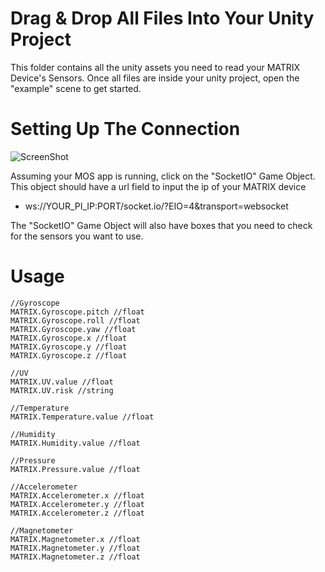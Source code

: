 # Drag & Drop All Files Into Your Unity Project
This folder contains all the unity assets you need to read your MATRIX Device's Sensors. 
Once all files are inside your unity project, open the "example" scene to get started.

# Setting Up The Connection
![ScreenShot](https://i.imgur.com/0GxrCfE.png)

Assuming your MOS app is running, click on the "SocketIO" Game Object. This object 
should have a url field to input the ip of your MATRIX device
- ws://YOUR_PI_IP:PORT/socket.io/?EIO=4&transport=websocket

The "SocketIO" Game Object will also have boxes that you need to check for the sensors you want to use.

# Usage
```
//Gyroscope
MATRIX.Gyroscope.pitch //float
MATRIX.Gyroscope.roll //float
MATRIX.Gyroscope.yaw //float
MATRIX.Gyroscope.x //float
MATRIX.Gyroscope.y //float
MATRIX.Gyroscope.z //float

//UV
MATRIX.UV.value //float
MATRIX.UV.risk //string

//Temperature
MATRIX.Temperature.value //float

//Humidity
MATRIX.Humidity.value //float

//Pressure
MATRIX.Pressure.value //float

//Accelerometer
MATRIX.Accelerometer.x //float
MATRIX.Accelerometer.y //float
MATRIX.Accelerometer.z //float

//Magnetometer
MATRIX.Magnetometer.x //float
MATRIX.Magnetometer.y //float
MATRIX.Magnetometer.z //float

```
